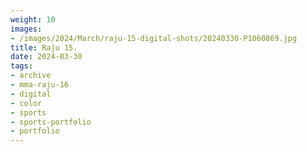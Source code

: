 ```yaml
---
weight: 10
images:
- /images/2024/March/raju-15-digital-shots/20240330-P1060869.jpg
title: Raju 15.
date: 2024-03-30
tags:
- archive
- mma-raju-16
- digital
- color
- sports
- sports-portfolio
- portfolio
---
```

